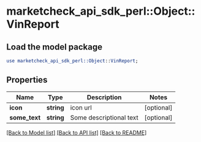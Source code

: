 # marketcheck_api_sdk_perl::Object::VinReport

## Load the model package
```perl
use marketcheck_api_sdk_perl::Object::VinReport;
```

## Properties
Name | Type | Description | Notes
------------ | ------------- | ------------- | -------------
**icon** | **string** | icon url | [optional] 
**some_text** | **string** | Some descriptional text | [optional] 

[[Back to Model list]](../README.md#documentation-for-models) [[Back to API list]](../README.md#documentation-for-api-endpoints) [[Back to README]](../README.md)


